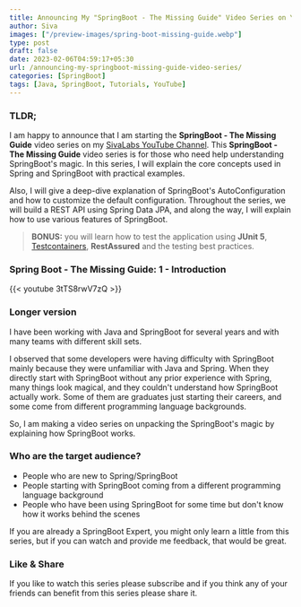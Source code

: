 ```yaml
---
title: Announcing My "SpringBoot - The Missing Guide" Video Series on YouTube
author: Siva
images: ["/preview-images/spring-boot-missing-guide.webp"]
type: post
draft: false
date: 2023-02-06T04:59:17+05:30
url: /announcing-my-springboot-missing-guide-video-series/
categories: [SpringBoot]
tags: [Java, SpringBoot, Tutorials, YouTube]
---
```


### TLDR;
I am happy to announce that I am starting the **SpringBoot - The Missing Guide** video series on my [SivaLabs YouTube Channel](https://www.youtube.com/c/sivalabs).
This **SpringBoot - The Missing Guide** video series is for those who need help understanding SpringBoot's magic.
In this series, I will explain the core concepts used in Spring and SpringBoot with practical examples.

<!--more-->


Also, I will give a deep-dive explanation of SpringBoot's AutoConfiguration and how to customize the default configuration.
Throughout the series, we will build a REST API using Spring Data JPA, and along the way, I will explain how to use various features of SpringBoot.

> **BONUS:** 
> you will learn how to test the application using **JUnit 5**, [Testcontainers](https://www.testcontainers.org/), **RestAssured** and the testing best practices.

### Spring Boot - The Missing Guide: 1 - Introduction

{{< youtube 3tTS8rwV7zQ >}}

### Longer version
I have been working with Java and SpringBoot for several years and with many teams with different skill sets.

I observed that some developers were having difficulty with SpringBoot mainly because they were unfamiliar with Java and Spring.
When they directly start with SpringBoot without any prior experience with Spring, many things look magical, and they couldn't understand how SpringBoot actually work.
Some of them are graduates just starting their careers, and some come from different programming language backgrounds.

So, I am making a video series on unpacking the SpringBoot's magic by explaining how SpringBoot works.

### Who are the target audience?
* People who are new to Spring/SpringBoot
* People starting with SpringBoot coming from a different programming language background
* People who have been using SpringBoot for some time but don't know how it works behind the scenes

If you are already a SpringBoot Expert, you might only learn a little from this series, 
but if you can watch and provide me feedback, that would be great.

### Like & Share
If you like to watch this series please subscribe and if you think any of your friends can benefit from this series please share it.
